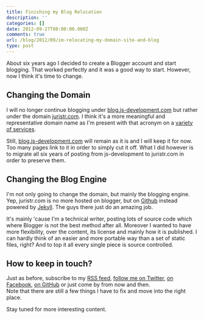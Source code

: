 ```yaml
---
title: Finishing my Blog Relocation
description: ''
categories: []
date: 2012-09-27T00:00:00.000Z
comments: true
url: /blog/2012/09/im-relocating-my-domain-site-and-blog
type: post
---
```


About six years ago I decided to create a Blogger account and start blogging. That worked perfectly and it was a good way to start. However, now I think it's time to change.

## Changing the Domain
I will no longer continue blogging under [blog.js-development.com](http://blog.js-development.com) but rather under the domain [juristr.com](http://juristr.com). I think it's a more meaningful and representative domain name as I'm present with that acronym on a [variety](http://github.com/juristr) [of services](http://twitter.com/juristr).

Still, [blog.js-development.com](http://blog.js-development.com) will remain as it is and I will keep it for now. Too many pages link to it in order to simply cut it off. What I did however is to migrate all six years of posting from js-development to juristr.com in order to preserve them.

## Changing the Blog Engine
I'm not only going to change the domain, but mainly the blogging engine. Yep, juristr.com is no more hosted on blogger, but on [Github](http://github.com) instead powered by [Jekyll](https://github.com/mojombo/jekyll). The guys there just do an amazing job.

It's mainly 'cause I'm a technical writer, posting lots of source code which where Blogger is not the best method after all. Moreover I wanted to have more flexibility, over the content, its license and mainly how it is published. I can hardly think of an easier and more portable way than a set of static files, right? And to top it all every single piece is source controlled.

## How to keep in touch?
Just as before, subscribe to my [RSS feed](http://feeds.feedburner.com/juristrumpflohner), [follow me on Twitter](http://twitter.com/juristr), [on Facebook](https://www.facebook.com/pages/Juri-Strumpflohners-TechBlog/157432560964701), [on GitHub](http://github.com/juristr) or just come by from now and then.  
Note that there are still a few things I have to fix and move into the right place.

Stay tuned for more interesting content.

